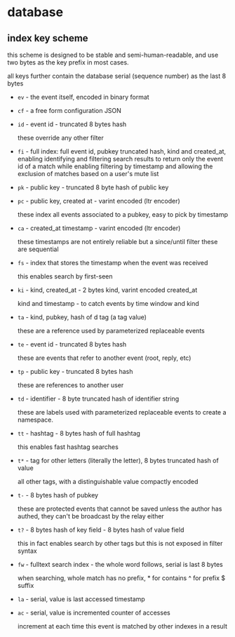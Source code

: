 # database

## index key scheme

this scheme is designed to be stable and semi-human-readable, and use two bytes as the key prefix in most cases.

all keys further contain the database serial (sequence number) as the last 8 bytes

- `ev` - the event itself, encoded in binary format


- `cf` - a free form configuration JSON


- `id` - event id - truncated 8 bytes hash
  
  these override any other filter


- `fi` - full index: full event id, pubkey truncated hash, kind and created_at, enabling identifying and filtering search results to return only the event id of a match while enabling filtering by timestamp and allowing the exclusion of matches based on a user's mute list


- `pk` - public key - truncated 8 byte hash of public key


- `pc` - public key, created at - varint encoded (ltr encoder)

  these index all events associated to a pubkey, easy to pick by timestamp


- `ca` - created_at timestamp - varint encoded (ltr encoder)

  these timestamps are not entirely reliable but a since/until filter these are sequential


- `fs` - index that stores the timestamp when the event was received

  this enables search by first-seen


- `ki` - kind, created_at - 2 bytes kind, varint encoded created_at

  kind and timestamp - to catch events by time window and kind


- `ta` - kind, pubkey, hash of d tag (a tag value)

  these are a reference used by parameterized replaceable events


- `te` - event id - truncated 8 bytes hash

  these are events that refer to another event (root, reply, etc)


- `tp` - public key - truncated 8 bytes hash

  these are references to another user


- `td` - identifier - 8 byte truncated hash of identifier string

  these are labels used with parameterized replaceable events to create a namespace.


- `tt` - hashtag - 8 bytes hash of full hashtag

  this enables fast hashtag searches


- `t*` - tag for other letters (literally the letter), 8 bytes truncated hash of value

  all other tags, with a distinguishable value compactly encoded


- `t-` - 8 bytes hash of pubkey

  these are protected events that cannot be saved unless the author has authed, they can't be broadcast by the relay either


- `t?` - 8 bytes hash of key field - 8 bytes hash of value field

  this in fact enables search by other tags but this is not exposed in filter syntax


- `fw` - fulltext search index - the whole word follows, serial is last 8 bytes

  when searching, whole match has no prefix, * for contains ^ for prefix $ suffix


- `la` - serial, value is last accessed timestamp


- `ac` - serial, value is incremented counter of accesses

  increment at each time this event is matched by other indexes in a result
